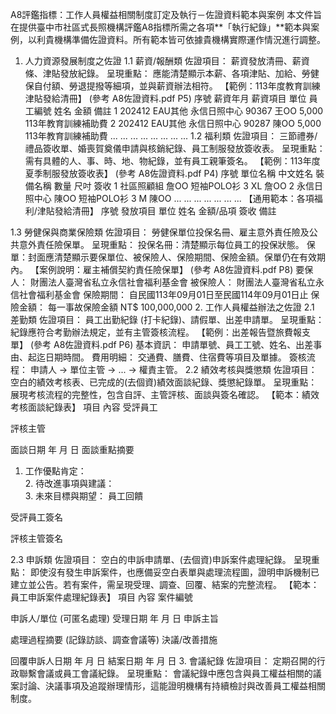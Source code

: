 A8評鑑指標：工作人員權益相關制度訂定及執行－佐證資料範本與案例
本文件旨在提供臺中市社區式長照機構評鑑A8指標所需之各項**「執行紀錄」**範本與案例，以利貴機構準備佐證資料。所有範本皆可依據貴機構實際運作情況進行調整。
1. 人力資源發展制度之佐證
1.1 薪資/報酬類
佐證項目： 薪資發放清冊、薪資條、津貼發放紀錄。
呈現重點： 應能清楚顯示本薪、各項津貼、加給、勞健保自付額、勞退提撥等細項，並與薪資辦法相符。
【範例：113年度教育訓練津貼發給清冊】 (參考 A8佐證資料.pdf P5)
序號
薪資年月
薪資項目
單位
員工編號
姓名
金額
備註
1
202412
EAU其他
永信日照中心
90367
王ΟΟ
5,000
113年教育訓練補助費
2
202412
EAU其他
永信日照中心
90287
陳ΟΟ
5,000
113年教育訓練補助費
...
...
...
...
...
...
...
...
1.2 福利類
佐證項目： 三節禮券/禮品簽收單、婚喪賀奠儀申請與核銷紀錄、員工制服發放簽收表。
呈現重點： 需有具體的人、事、時、地、物紀錄，並有員工親筆簽名。
【範例：113年度夏季制服發放簽收表】 (參考 A8佐證資料.pdf P4)
序號
單位名稱
中文姓名
裝備名稱
數量
尺吋
簽收
1
社區照顧組
詹ΟΟ
短袖POLO衫
3
XL
詹ΟΟ
2
永信日照中心
陳ΟΟ
短袖POLO衫
3
M
陳ΟΟ
...
...
...
...
...
...
...
【通用範本：各項福利/津貼發給清冊】
序號
發放項目
單位
姓名
金額/品項
簽收
備註





















1.3 勞健保與商業保險類
佐證項目： 勞健保單位投保名冊、雇主意外責任險及公共意外責任險保單。
呈現重點：
投保名冊：清楚顯示每位員工的投保狀態。
保單：封面應清楚顯示要保單位、被保險人、保險期間、保險金額。保單仍在有效期內。
【案例說明：雇主補償契約責任險保單】 (參考 A8佐證資料.pdf P8)
要保人： 財團法人臺灣省私立永信社會福利基金會
被保險人： 財團法人臺灣省私立永信社會福利基金會
保險期間： 自民國113年09月01日至民國114年09月01日止
保險金額： 每一事故保險金額 NT$ 100,000,000
2. 工作人員權益辦法之佐證
2.1 差勤類
佐證項目： 員工出勤紀錄 (打卡紀錄)、請假單、出差申請單。
呈現重點： 紀錄應符合考勤辦法規定，並有主管簽核流程。
【範例：出差報告暨旅費報支單】 (參考 A8佐證資料.pdf P6)
基本資訊： 申請單號、員工工號、姓名、出差事由、起迄日期時間。
費用明細： 交通費、膳費、住宿費等項目及單據。
簽核流程： 申請人 -> 單位主管 -> ... -> 權責主管。
2.2 績效考核與獎懲類
佐證項目： 空白的績效考核表、已完成的(去個資)績效面談紀錄、獎懲紀錄單。
呈現重點： 展現考核流程的完整性，包含自評、主管評核、面談與簽名確認。
【範本：績效考核面談紀錄表】
項目
內容
受評員工

評核主管

面談日期
年 月 日
面談重點摘要
1. 工作優點肯定：<br>2. 待改進事項與建議：<br>3. 未來目標與期望：
員工回饋

受評員工簽名

評核主管簽名

2.3 申訴類
佐證項目： 空白的申訴申請單、(去個資)申訴案件處理紀錄。
呈現重點： 即使沒有發生申訴案件，也應備妥空白表單與處理流程圖，證明申訴機制已建立並公告。若有案件，需呈現受理、調查、回覆、結案的完整流程。
【範本：員工申訴案件處理紀錄表】
項目
內容
案件編號

申訴人/單位
(可匿名處理)
受理日期
年 月 日
申訴主旨

處理過程摘要
(記錄訪談、調查會議等)
決議/改善措施

回覆申訴人日期
年 月 日
結案日期
年 月 日
3. 會議紀錄
佐證項目： 定期召開的行政聯繫會議或員工會議紀錄。
呈現重點： 會議紀錄中應包含與員工權益相關的議案討論、決議事項及追蹤辦理情形，這能證明機構有持續檢討與改善員工權益相關制度。